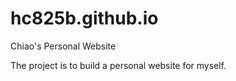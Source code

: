 # hc825b.github.io
Chiao's Personal Website

The project is to build a personal website for myself.
